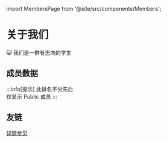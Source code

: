 import MembersPage from '@site/src/components/Members';

# 关于我们

😺 我们是一群有志向的学生

## 成员数据

:::info[提示]
此排名不分先后  
仅显示 Public 成员
:::

<MembersPage />

## 友链

[详情参见](/docs/友情链接)
